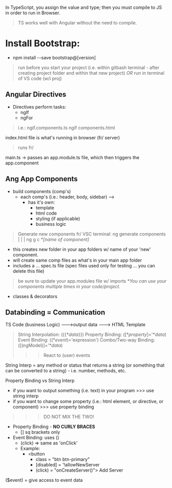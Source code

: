 In TypeScript, you assign the value and type; then you must compile to JS in order to run in Browser.
> TS works well with Angular without the need to compile.

# Install Bootstrap:
  - npm install --save bootstrap@[version]
> run before you start your project (i.e. within gitbash terminal - after creating project folder and within that new project)
> _OR_ run in terminal of VS code (w/i proj)


## Angular Directives
- Directives perform tasks:
  - ngIf
  - ngFor
> i.e.:     ngif.components.ts 
>           ngif components.html

index.html file is what's running in browser (fr/ server)
>   runs fr/ <app-root>

main.ts -> passes an app.module.ts file, which then triggers the app.component 

## Ang App Components
- build components (comp's)
  - each comp's (i.e.: header, body, sidebar) -->
    - has it's own:
        - template
        - html code
        - styling <css> (if applicable)
        - business logic <ts>
> Generate new components fr/ VSC terminal:
>   ng generate components
>    |    |         |
>   ng    g         c   **[name of component]*
- this creates new folder in your app folders w/ name of your 'new' component.
- will create same comp files as what's in your main app folder
- includes a ... spec.ts file (spec files used only for testing ... you can delete this file)
>  be sure to update your app.modules file w/ imports 
> **You can use your components multiple times in your code/project.*
  
- classes & decorators


## Databinding = Communication
TS Code (business Logic) --->output data  ---> HTML Template
> String Interpolation:  ({{**data*}})
> Property Binding:  ([**property*]='**data*)
> Event Binding:  ((**event*)='expression')
> Combo/Two-way Binding: ([(ngModel)]='**data*)
> >> React to (user) events

String Interp = any method or status that returns a string (or something that can be converted to a string) - i.e. number, methods, etc.

Property Binding vs String Interp
- if you want to output something (i.e. text) in your program >>> use string interp
- if you want to change some property (i.e.: html element, or directive, or component) >>> use property binding
>>> DO NOT MIX THE TWO!
- Property Binding - **NO CURLY BRACES**
  - [] sq brackets only
- Event Binding: uses ()
  - (click) => same as 'onClick'
  - Example:
      - <button
        - class = "btn btn-primary"
        - [disabled] = '!allowNewServer
        - (click) = "onCreateServer()"> Add Server </button>

($event) = give access to event data